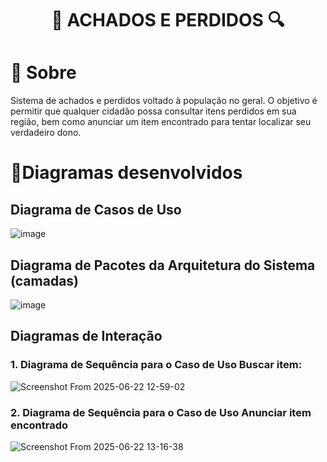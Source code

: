 # <p align="center">🔎 ACHADOS E PERDIDOS 🔍</p>

# 📖 Sobre
Sistema de achados e perdidos voltado à população no geral. O objetivo é permitir que qualquer cidadão possa consultar itens perdidos em sua região, bem como anunciar um item encontrado para tentar localizar seu verdadeiro dono.

# 🧾Diagramas desenvolvidos

## Diagrama de Casos de Uso
![image](https://github.com/user-attachments/assets/f5820083-b61a-4881-b147-a72e8c85800f)

## Diagrama de Pacotes da Arquitetura do Sistema (camadas)
![image](https://github.com/user-attachments/assets/3ad66a50-7b86-4709-a01c-9a20f76b6881)

## Diagramas de Interação
### 1. Diagrama de Sequência para o Caso de Uso Buscar item:
![Screenshot From 2025-06-22 12-59-02](https://github.com/user-attachments/assets/f33ffeac-b899-4a86-ae16-46e769b3a075)

### 2. Diagrama de Sequência para o Caso de Uso Anunciar item encontrado
![Screenshot From 2025-06-22 13-16-38](https://github.com/user-attachments/assets/d417705f-7700-4e8e-a810-48de95131fd4)




